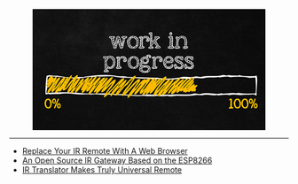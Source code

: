 <!--
Maintainer:   jeffskinnerbox@yahoo.com / www.jeffskinnerbox.me
Version:      0.0.0
-->


<div align="center">
<img src="https://raw.githubusercontent.com/jeffskinnerbox/blog/main/content/images/banners-bkgrds/work-in-progress.jpg" title="These materials require additional work and are not ready for general use." align="center" width=420px height=219px>
</div>


-----





* [Replace Your IR Remote With A Web Browser](https://hackaday.com/2020/10/28/replace-your-ir-remote-with-a-web-browser/)
* [An Open Source IR Gateway Based on the ESP8266](https://hackaday.com/2020/10/14/an-open-source-ir-gateway-based-on-the-esp8266/)
* [IR Translator Makes Truly Universal Remote](https://hackaday.com/2022/02/10/ir-translator-makes-truly-universal-remote/)
